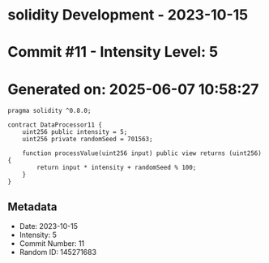 ﻿# solidity Development - 2023-10-15
# Commit #11 - Intensity Level: 5
# Generated on: 2025-06-07 10:58:27
```solidity
pragma solidity ^0.8.0;

contract DataProcessor11 {
    uint256 public intensity = 5;
    uint256 private randomSeed = 701563;

    function processValue(uint256 input) public view returns (uint256) {
        return input * intensity + randomSeed % 100;
    }
}
```
## Metadata
- Date: 2023-10-15
- Intensity: 5
- Commit Number: 11
- Random ID: 145271683
